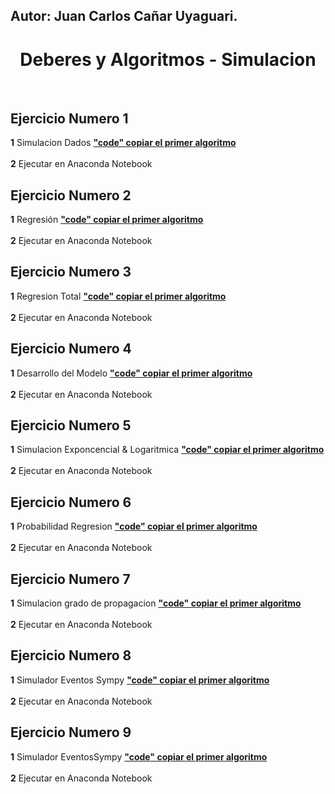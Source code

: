 ## Autor: Juan Carlos Cañar Uyaguari.

<H1 align="center"> Deberes y Algoritmos - Simulacion  </H1>
 <br>
 
## Ejercicio  Numero 1
**1** Simulacion Dados [**"code" copiar el primer algoritmo**](https://github.com/jcuyaguari/Simulacion/blob/main/1.Pr%C3%A1cticaDados.ipynb)  <br>     
**2** Ejecutar en Anaconda Notebook

## Ejercicio  Numero 2
**1** Regresión [**"code" copiar el primer algoritmo**](https://github.com/jcuyaguari/Simulacion/blob/main/2.Pr%C3%A1cticaRegresi%C3%B3n.ipynb)  <br>     
**2** Ejecutar en Anaconda Notebook

## Ejercicio  Numero 3
**1** Regresion Total [**"code" copiar el primer algoritmo**](https://github.com/jcuyaguari/Simulacion/blob/main/3.RegresionTotal.ipynb)  <br>     
**2** Ejecutar en Anaconda Notebook

## Ejercicio  Numero 4
**1** Desarrollo del Modelo [**"code" copiar el primer algoritmo**](https://github.com/jcuyaguari/Simulacion/blob/main/4.Desarrollo%20del%20Modelo.ipynb)  <br>     
**2** Ejecutar en Anaconda Notebook

## Ejercicio  Numero 5
**1** Simulacion Exponcencial & Logaritmica [**"code" copiar el primer algoritmo**](https://github.com/jcuyaguari/Simulacion/blob/main/5.RegresionTotal%20-%20modeloExponencial%26Polinomial.ipynb)  <br>     
**2** Ejecutar en Anaconda Notebook

## Ejercicio  Numero 6
**1** Probabilidad Regresion [**"code" copiar el primer algoritmo**](https://github.com/jcuyaguari/Simulacion/blob/main/6.ProbabilidadRegresion.ipynb)  <br>     
**2** Ejecutar en Anaconda Notebook

## Ejercicio  Numero 7
**1** Simulacion grado de propagacion [**"code" copiar el primer algoritmo**](https://github.com/jcuyaguari/Simulacion/blob/main/7.SimulacionContactosR0.ipynb)  <br>     
**2** Ejecutar en Anaconda Notebook

## Ejercicio  Numero 8
**1** Simulador Eventos Sympy [**"code" copiar el primer algoritmo**](https://github.com/jcuyaguari/Simulacion/blob/main/8.SimuladorEventosSympyParte1.ipynb)  <br>     
**2** Ejecutar en Anaconda Notebook

## Ejercicio  Numero 9
**1** Simulador EventosSympy  [**"code" copiar el primer algoritmo**](https://github.com/jcuyaguari/Simulacion/blob/main/9.SimuladorEventosSympyParte2.ipynb)  <br>     
**2** Ejecutar en Anaconda Notebook
